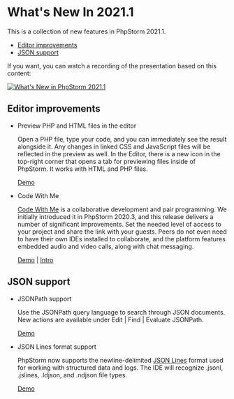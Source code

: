 # What's New In 2021.1

This is a collection of new features in PhpStorm 2021.1.

- [Editor improvements](#editor-improvements)
- [JSON support](#json-support)

If you want, you can watch a recording of the presentation based on
this content:

[![What's New in PhpStorm 2021.1](https://img.youtube.com/vi/VcseIGkyaw8/0.jpg)](https://www.youtube.com/watch?v=VcseIGkyaw8 "What's New in PhpStorm 2021.1")

## Editor improvements

* Preview PHP and HTML files in the editor

  Open a PHP file, type your code, and you can immediately
  see the result alongside it. Any changes in linked CSS and
  JavaScript files will be reflected in the preview as well.
  In the Editor, there is a new icon in the top-right corner
  that opens a tab for previewing files inside of PhpStorm.
  It works with HTML and PHP files.

  [Demo](../features/preview-in-the-editor/index.php)
  
* Code With Me

  [Code With Me](https://www.jetbrains.com/code-with-me/) is a 
  collaborative development and pair programming. We initially 
  introduced it in PhpStorm 2020.3, and this release delivers a 
  number of significant improvements. Set the needed level of 
  access to your project and share the link with your guests. 
  Peers do not even need to have their own IDEs installed to 
  collaborate, and the platform features embedded audio and video 
  calls, along with chat messaging.
  
  [Demo](../features/code-with-me/index.php) | 
  [Intro](https://blog.jetbrains.com/phpstorm/2020/10/phpstorm-2020-3-eap-5/#code_with_me)

## JSON support

* JSONPath support

  Use the JSONPath query language to search through JSON 
  documents. New actions are available under Edit | Find | 
  Evaluate JSONPath.

  [Demo](../features/json-path-support/bookshop.json)

* JSON Lines format support

  PhpStorm now supports the newline-delimited 
  [JSON Lines](https://jsonlines.org) format used for working
  with structured data and logs. The IDE will recognize .jsonl,
  .jslines, .ldjson, and .ndjson file types.
  
  [Demo](../features/json-lines-format-support/ranking.jsonl)
